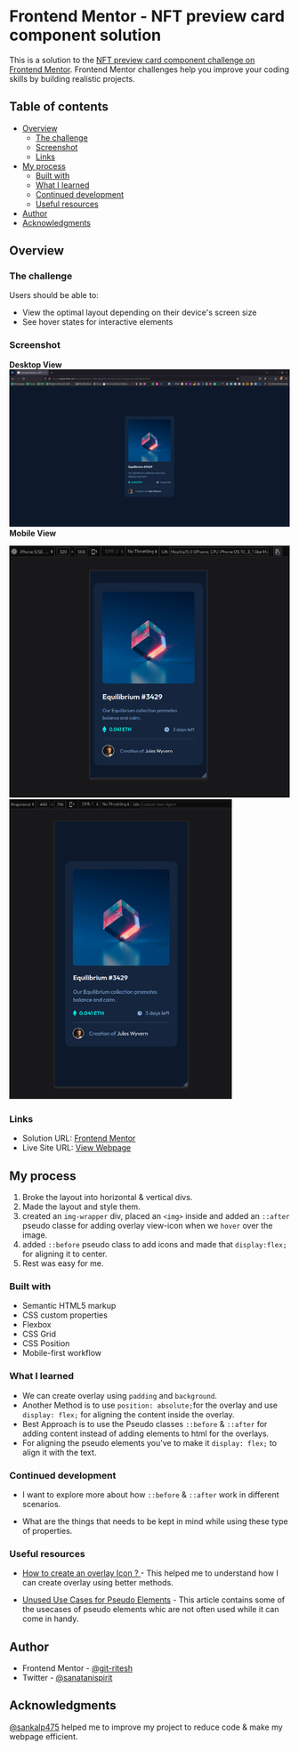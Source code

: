 # Frontend Mentor - NFT preview card component solution

This is a solution to the [NFT preview card component challenge on Frontend Mentor](https://www.frontendmentor.io/challenges/nft-preview-card-component-SbdUL_w0U). Frontend Mentor challenges help you improve your coding skills by building realistic projects. 

## Table of contents

- [Overview](#overview)
  - [The challenge](#the-challenge)
  - [Screenshot](#screenshot)
  - [Links](#links)
- [My process](#my-process)
  - [Built with](#built-with)
  - [What I learned](#what-i-learned)
  - [Continued development](#continued-development)
  - [Useful resources](#useful-resources)
- [Author](#author)
- [Acknowledgments](#acknowledgments)


## Overview

### The challenge

Users should be able to:

- View the optimal layout depending on their device's screen size
- See hover states for interactive elements

### Screenshot
**Desktop View**
![desktop-view image](design/imagecompressor/desktop-output-min.png)
**Mobile View**

<img src="design/imagecompressor/mobile-view-320px-min.png" alt="mobile view image" style="display:inline-block; width:600px;">
<img src="design/imagecompressor/mobile-view-400px-min.png" alt="mobile view image" style="display:inline-block; width: 400px;">

### Links

- Solution URL: [Frontend Mentor](https://www.frontendmentor.io/solutions/responsive-nft-preview-card-component-DpX3wwT3yY)
- Live Site URL: [View Webpage](https://git-ritesh.github.io/frontendmentor-challenges/nft-preview-card-component-main/index.html)

## My process

1. Broke the layout into horizontal & vertical divs. 
2. Made the layout and style them.
3. created an `img-wrapper` div, placed an `<img>` inside and added an `::after` pseudo classe for adding overlay view-icon when we `hover` over the image.
4. added `::before` pseudo class to add icons and made that `display:flex;` for aligning it to center.
5. Rest was easy for me. 

### Built with

- Semantic HTML5 markup
- CSS custom properties
- Flexbox
- CSS Grid
- CSS Position
- Mobile-first workflow

### What I learned

- We can create overlay using `padding` and `background`.
- Another Method is to use `position: absolute;`for the overlay and use `display: flex;` for aligning the content inside the overlay.
- Best Approach is to use the Pseudo classes `::before` & `::after` for adding content instead of adding elements to html for the overlays.
- For aligning the pseudo elements you've to make it `display: flex;` to align it with the text.

### Continued development

- I want to explore more about how `::before` & `::after` work in different scenarios. 

- What are the things that needs to be kept in mind while using these type of properties.

### Useful resources

- [How to create an overlay Icon ? ](https://www.w3schools.com/howto/howto_css_image_overlay_icon.asp) - This helped me to understand how I can create overlay using better methods.

- [Unused Use Cases for Pseudo Elements](https://ishadeed.com/article/unusual-use-cases-pseudo-elements/) - This article contains some of the usecases of pseudo elements whic are not often used while it can come in handy.

## Author

- Frontend Mentor - [@git-ritesh](https://www.frontendmentor.io/profile/git-ritesh)
- Twitter - [@sanatanispirit](https://www.twitter.com/sanatanispirit)


## Acknowledgments

[@sankalp475](https://github.com/sankalp475) helped me to improve my project to reduce code & make my webpage efficient.

